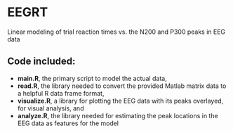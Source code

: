 # EEGRT

Linear modeling of trial reaction times vs. the N200 and P300 peaks in EEG data

## Code included:
- **main.R**, the primary script to model the actual data,
- **read.R**, the library needed to convert the provided Matlab matrix data to a helpful R data frame format,
- **visualize.R**, a library for plotting the EEG data with its peaks overlayed, for visual analysis, and
- **analyze.R**, the library needed for estimating the peak locations in the EEG data as features for the model
